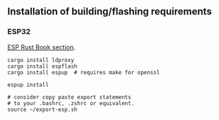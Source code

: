 ## Installation of building/flashing requirements
### ESP32
[ESP Rust Book section](https://esp-rs.github.io/book/installation/riscv-and-xtensa.html).


```
cargo install ldproxy
cargo install espflash
cargo install espup  # requires make for openssl

espup install

# consider copy paste export statements
# to your .bashrc, .zshrc or equivalent.
source ~/export-esp.sh
```

